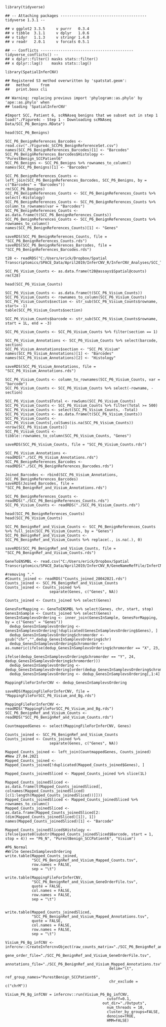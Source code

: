     library(tidyverse)

    ## -- Attaching packages --------------------------------------- tidyverse 1.3.1 --

    ## v ggplot2 3.3.5     v purrr   0.3.4
    ## v tibble  3.1.1     v dplyr   1.0.6
    ## v tidyr   1.1.3     v stringr 1.4.0
    ## v readr   2.0.1     v forcats 0.5.1

    ## -- Conflicts ------------------------------------------ tidyverse_conflicts() --
    ## x dplyr::filter() masks stats::filter()
    ## x dplyr::lag()    masks stats::lag()

    library(SpatialInferCNV)

    ## Registered S3 method overwritten by 'spatstat.geom':
    ##   method     from
    ##   print.boxx cli

    ## Warning: replacing previous import 'phylogram::as.phylo' by 'ape::as.phylo' when
    ## loading 'SpatialInferCNV'

    #Import SCC, Patient 6, scRNAseq benigns that we subset out in step 1
    load("./Figure4c - Step 1 - Downloading scRNAseq Data/SCC_P6_Benigns.RData")

    head(SCC_P6_Benigns)

    SCC_P6_BenignReferences_Barcodes <- read.csv("./Figure4c_SCCP6_BenignReferenceSet.csv")
    names(SCC_P6_BenignReferences_Barcodes)[1] <- "Barcodes"
    SCC_P6_BenignReferences_Barcodes$Histology <- "PurestBenign_SCCPatient6"
    SCC_P6_Benigns <- SCC_P6_Benigns %>% rownames_to_column()
    names(SCC_P6_Benigns)[1] <- "Barcodes"

    SCC_P6_BenignReferences_Counts <- left_join(SCC_P6_BenignReferences_Barcodes, SCC_P6_Benigns, by = c("Barcodes" = "Barcodes"))
    rm(SCC_P6_Benigns)
    SCC_P6_BenignReferences_Counts <- SCC_P6_BenignReferences_Counts %>% select(-Histology)
    SCC_P6_BenignReferences_Counts <- SCC_P6_BenignReferences_Counts %>% column_to_rownames(var = "Barcodes")
    SCC_P6_BenignReferences_Counts <- as.data.frame(t(SCC_P6_BenignReferences_Counts))
    SCC_P6_BenignReferences_Counts <- SCC_P6_BenignReferences_Counts %>% rownames_to_column()
    names(SCC_P6_BenignReferences_Counts)[1] <- "Genes"

    saveRDS(SCC_P6_BenignReferences_Counts, file = "SCC_P6_BenignReferences_Counts.rds")
    saveRDS(SCC_P6_BenignReferences_Barcodes, file = "SCC_P6_BenignReferences_Barcodes.rds")

    t28 <- readRDS("C:/Users/erick/Dropbox/Spatial Transcriptomics/SPACE_Data/April2019/InferCNV_R/InferCNV_Analyses/SCC_T28_1_28032021/Inputs/t28.Rds")

    SCC_P6_Visium_Counts <- as.data.frame(t28@assays$Spatial@counts)
    rm(t28)

    head(SCC_P6_Visium_Counts)

    SCC_P6_Visium_Counts <- as.data.frame(t(SCC_P6_Visium_Counts))
    SCC_P6_Visium_Counts <- rownames_to_column(SCC_P6_Visium_Counts)
    SCC_P6_Visium_Counts$section <- str_sub(SCC_P6_Visium_Counts$rowname, start= -1)
    table(SCC_P6_Visium_Counts$section)

    SCC_P6_Visium_Counts$barcode <- str_sub(SCC_P6_Visium_Counts$rowname, start = 1L, end = -3)

    SCC_P6_Visium_Counts <- SCC_P6_Visium_Counts %>% filter(section == 1)

    SCC_P6_Visium_Annotations <- SCC_P6_Visium_Counts %>% select(barcode, section)
    SCC_P6_Visium_Annotations$section <- "SCC_P6_Visium"
    names(SCC_P6_Visium_Annotations)[1] <- "Barcodes"
    names(SCC_P6_Visium_Annotations)[2] <- "Histology"

    saveRDS(SCC_P6_Visium_Annotations, file = "SCC_P6_Visium_Annotations.rds")

    SCC_P6_Visium_Counts <- column_to_rownames(SCC_P6_Visium_Counts, var = "barcode")
    SCC_P6_Visium_Counts <- SCC_P6_Visium_Counts %>% select(-rowname, -section)

    SCC_P6_Visium_Counts$Total <- rowSums(SCC_P6_Visium_Counts)
    SCC_P6_Visium_Counts <- SCC_P6_Visium_Counts %>% filter(Total >= 500)
    SCC_P6_Visium_Counts <- select(SCC_P6_Visium_Counts, -Total)
    SCC_P6_Visium_Counts <- as.data.frame(t(SCC_P6_Visium_Counts))
    SCC_P6_Visium_Counts <- SCC_P6_Visium_Counts[,colSums(is.na(SCC_P6_Visium_Counts))<nrow(SCC_P6_Visium_Counts)]
    SCC_P6_Visium_Counts <- tibble::rownames_to_column(SCC_P6_Visium_Counts, "Genes")

    saveRDS(SCC_P6_Visium_Counts, file = "SCC_P6_Visium_Counts.rds")

    SCC_P6_Visium_Annotations <- readRDS("./SCC_P6_Visium_Annotations.rds")
    SCC_P6_BenignReferences_Barcodes <- readRDS("./SCC_P6_BenignReferences_Barcodes.rds")

    Joined_Barcodes <- rbind(SCC_P6_Visium_Annotations, SCC_P6_BenignReferences_Barcodes)
    saveRDS(Joined_Barcodes, file = "SCC_P6_BenignRef_and_Visium_Annotations.rds")

    SCC_P6_BenignReferences_Counts <- readRDS("./SCC_P6_BenignReferences_Counts.rds")
    SCC_P6_Visium_Counts <- readRDS("./SCC_P6_Visium_Counts.rds")

    head(SCC_P6_BenignReferences_Counts)
    head(SCC_P6_Visium_Counts)

    SCC_P6_BenignRef_and_Visium_Counts <- SCC_P6_BenignReferences_Counts %>% full_join(SCC_P6_Visium_Counts, by = "Genes")
    SCC_P6_BenignRef_and_Visium_Counts <- SCC_P6_BenignRef_and_Visium_Counts %>% replace(., is.na(.), 0)

    saveRDS(SCC_P6_BenignRef_and_Visium_Counts, file = "SCC_P6_BenignRef_and_Visium_Counts.rds")

    GeneToENSMBL <- read.csv("C:/Users/erick/Dropbox/Spatial Transcriptomics/SPACE_Data/April2019/InferCNV_R/GeneNameRefFile/InferCNV_GeneName_to_ENSMBLID_14122020.csv")

    #removing "."
    #Counts_joined <- readRDS("Counts_joined_28042021.rds")
    Counts_joined <- SCC_P6_BenignRef_and_Visium_Counts
    Counts_joined <- Counts_joined %>%
                        separate(Genes, c("Genes", NA))

    Counts_joined <- Counts_joined %>% select(Genes)

    GenesForMapping <- GeneToENSMBL %>% select(Genes, chr, start, stop)
    GenesInSample <- Counts_joined %>% select(Genes)
    GenesInSamplevsOrdering <- inner_join(GenesInSample, GenesForMapping, by = c("Genes" = "Genes"))
      dedup_GenesInSamplevsOrdering <- GenesInSamplevsOrdering[!duplicated(GenesInSamplevsOrdering$Genes), ]
      dedup_GenesInSamplevsOrdering$chromorder <- gsub("chr","",dedup_GenesInSamplevsOrdering$chr)
      dedup_GenesInSamplevsOrdering$chromorder <- as.numeric(ifelse(dedup_GenesInSamplevsOrdering$chromorder == "X", 23,
                                                             ifelse(dedup_GenesInSamplevsOrdering$chromorder == "Y", 24,      dedup_GenesInSamplevsOrdering$chromorder)))
      dedup_GenesInSamplevsOrdering <- dedup_GenesInSamplevsOrdering[order(dedup_GenesInSamplevsOrdering$chromorder),]
      dedup_GenesInSamplevsOrdering <- dedup_GenesInSamplevsOrdering[,1:4]  
      
    MappingFileForInferCNV <- dedup_GenesInSamplevsOrdering

    saveRDS(MappingFileForInferCNV, file = "MappingFileForSCC_P6_Visium_and_Bg.rds")  

    MappingFileForInferCNV <- readRDS("MappingFileForSCC_P6_Visium_and_Bg.rds")
    SCC_P6_BenignRef_and_Visium_Counts <- readRDS("SCC_P6_BenignRef_and_Visium_Counts.rds")

    CountmappedGenes <- select(MappingFileForInferCNV, Genes)

    Counts_joined <- SCC_P6_BenignRef_and_Visium_Counts
    Counts_joined <- Counts_joined %>%
                        separate(Genes, c("Genes", NA))

    Mapped_Counts_joined <- left_join(CountmappedGenes, Counts_joined)
    #New 27.04.2021
    Mapped_Counts_joined <- Mapped_Counts_joined[!duplicated(Mapped_Counts_joined$Genes), ]

    Mapped_Counts_joinedSliced <- Mapped_Counts_joined %>% slice(1L)

    Mapped_Counts_joinedSliced <- as.data.frame(t(Mapped_Counts_joinedSliced[, colnames(Mapped_Counts_joinedSliced)[c(1:length(Mapped_Counts_joinedSliced))]]))
    Mapped_Counts_joinedSliced <- Mapped_Counts_joinedSliced %>% rownames_to_column()
    Mapped_Counts_joinedSliced <- as.data.frame(Mapped_Counts_joinedSliced[2:(dim(Mapped_Counts_joinedSliced)[1]), 1])
    names(Mapped_Counts_joinedSliced)[1] <- "Barcode"

    Mapped_Counts_joinedSliced$Histology <- ifelse(paste0(substr(Mapped_Counts_joinedSliced$Barcode, start = 1, stop = 4)) == "P6_N", "PurestBenign_SCCPatient6", "Visium")

    #P6_Normal
    #Write GenesInSamplevsOrdering
    write.table(Mapped_Counts_joined, 
                "SCC_P6_BenignRef_and_Visium_Mapped_Counts.tsv",
                row.names = FALSE,
                sep = "\t")

    write.table(MappingFileForInferCNV, 
                "SCC_P6_BenignRef_and_Visium_GeneOrderFile.tsv", 
                quote = FALSE, 
                col.names = FALSE, 
                row.names = FALSE, 
                sep = "\t")


    write.table(Mapped_Counts_joinedSliced, 
                "SCC_P6_BenignRef_and_Visium_Mapped_Annotations.tsv", 
                quote = FALSE, 
                col.names = FALSE, 
                row.names = FALSE, 
                sep = "\t")

    Visium_P6_Bg_infCNV <- infercnv::CreateInfercnvObject(raw_counts_matrix="./SCC_P6_BenignRef_and_Visium_Mapped_Counts.tsv", 
                                                   gene_order_file="./SCC_P6_BenignRef_and_Visium_GeneOrderFile.tsv",
                                                   annotations_file="./SCC_P6_BenignRef_and_Visium_Mapped_Annotations.tsv",
                                                   delim="\t",
                                                   ref_group_names="PurestBenign_SCCPatient6",
                                                   chr_exclude = c("chrM"))

    Visium_P6_Bg_infCNV = infercnv::run(Visium_P6_Bg_infCNV,
                                                  cutoff=0.1,
                                                out_dir="./Outputs", 
                                                  num_threads = 10,
                                                  cluster_by_groups=FALSE, 
                                                  denoise=TRUE,
                                                  HMM=FALSE)
